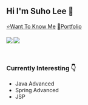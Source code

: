 ## Hi I'm Suho Lee 👋

[⭐Want To Know Me](https://resume.suho.info/)
[🌠Portfolio](https://drive.google.com/file/d/1sLLm75Gw8qllZtRgdaFtnGzvagMU4QYw/view?usp=sharing)

<p><img align="left" src=https://github-readme-stats.vercel.app/api?username=angelSuho&show_icons=true&theme=merko)/></p>
<p><img align="center" src=https://github-readme-stats.vercel.app/api/top-langs/?username=angelSuho&layout=compact&theme=merko)/></p>
<br/>

### Currently Interesting 👇

- Java Advanced
- Spring Advanced
- JSP

<br/>
